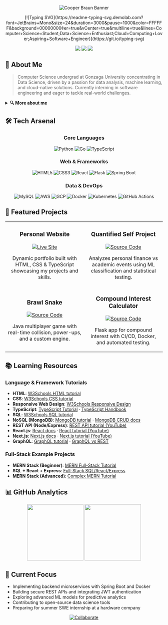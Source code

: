 <p align="center">
  <img
    src="https://capsule-render.vercel.app/api?\
type=waving\
&color=%231ac2c4,%230071ad\
&height=250\
&section=header\
&text=Cooper+Braun\
&fontSize=80\
&fontColor=ffffff\
&animation=twinkling\
&fontAlignY=35"
    alt="Cooper Braun Banner"
  />
</p>

<div align="center">
  [![Typing SVG](https://readme-typing-svg.demolab.com?font=JetBrains+Mono&size=24&duration=3000&pause=1000&color=FFFFFF&background=00000000&center=true&vCenter=true&multiline=true&lines=Computer+Science+Student;Data+Science+Enthusiast;Cloud+Computing+Lover;Aspiring+Software+Engineer)](https://git.io/typing-svg)

  [<img src="https://img.shields.io/badge/Portfolio-1ac2c4?style=for-the-badge&logo=About.me&logoColor=white" />](https://personal-website-six-alpha-83.vercel.app/)
  [<img src="https://img.shields.io/badge/LinkedIn-0077B5?style=for-the-badge&logo=linkedin&logoColor=white" />](https://www.linkedin.com/in/cooper-braun-gu/)
  [<img src="https://img.shields.io/badge/Gmail-D14836?style=for-the-badge&logo=gmail&logoColor=white" />](mailto:cooperjbraun13@gmail.com)
</div>

## 🚀 About Me
> Computer Science undergrad at Gonzaga University concentrating in Data Science, driven by a passion for data analysis, machine learning, and cloud-native solutions. Currently interning in software engineering and eager to tackle real-world challenges.

<details>
<summary><b>🔍 More about me</b></summary>
<br>
I have hands-on experience in backend development with Spring Boot, RESTful APIs, and containerized deployments. I love designing data pipelines, performing exploratory data analysis, and deploying scalable applications on AWS and GCP. In my free time, I experiment with game development in Java and build tooling projects to automate everyday tasks.
</details>

## 🛠️ Tech Arsenal

<div align="center">

### Core Languages
![Python](https://img.shields.io/badge/Python-3776AB?style=for-the-badge&logo=python&logoColor=white)
![Go](https://img.shields.io/badge/Go-00ADD8?style=for-the-badge&logo=go&logoColor=white)
![TypeScript](https://img.shields.io/badge/TypeScript-3178C6?style=for-the-badge&logo=typescript&logoColor=white)

### Web & Frameworks
![HTML5](https://img.shields.io/badge/HTML5-E34F26?style=for-the-badge&logo=html5&logoColor=white)
![CSS3](https://img.shields.io/badge/CSS3-1572B6?style=for-the-badge&logo=css3&logoColor=white)
![React](https://img.shields.io/badge/React-61DAFB?style=for-the-badge&logo=react&logoColor=black)
![Flask](https://img.shields.io/badge/Flask-000000?style=for-the-badge&logo=flask&logoColor=white)
![Spring Boot](https://img.shields.io/badge/Spring_Boot-6DB33F?style=for-the-badge&logo=springboot&logoColor=white)

### Data & DevOps
![MySQL](https://img.shields.io/badge/MySQL-4479A1?style=for-the-badge&logo=mysql&logoColor=white)
![AWS](https://img.shields.io/badge/AWS-232F3E?style=for-the-badge&logo=amazonaws&logoColor=white)
![GCP](https://img.shields.io/badge/GCP-FEA800?style=for-the-badge&logo=googlecloud&logoColor=white)
![Docker](https://img.shields.io/badge/Docker-2496ED?style=for-the-badge&logo=docker&logoColor=white)
![Kubernetes](https://img.shields.io/badge/Kubernetes-326CE5?style=for-the-badge&logo=kubernetes&logoColor=white)
![GitHub Actions](https://img.shields.io/badge/GH_Actions-2088FF?style=for-the-badge&logo=githubactions&logoColor=white)

</div>

## 💼 Featured Projects

<div align="center">
<table>
  <tr>
    <td width="50%">
      <h3 align="center">Personal Website</h3>
      <p align="center">
        <a href="https://personal-website-six-alpha-83.vercel.app/" target="_blank">
          <img src="https://img.shields.io/badge/Live_Site-1ac2c4?style=for-the-badge&logo=safari&logoColor=white" alt="Live Site"/>
        </a>
      </p>
      <p align="center">
        Dynamic portfolio built with HTML, CSS &amp; TypeScript showcasing my projects and skills.
      </p>
    </td>
    <td width="50%">
      <h3 align="center">Quantified Self Project</h3>
      <p align="center">
        <a href="https://github.com/cooperbraun13/Bank-Data-Analysis" target="_blank">
          <img src="https://img.shields.io/badge/Source_Code-171515?style=for-the-badge&logo=github&logoColor=white" alt="Source Code"/>
        </a>
      </p>
      <p align="center">
        Analyzes personal finance vs academic events using ML classification and statistical testing.
      </p>
    </td>
  </tr>
  <tr>
    <td width="50%">
      <h3 align="center">Brawl Snake</h3>
      <p align="center">
        <a href="https://github.com/cooperbraun13/Brawl-Snake" target="_blank">
          <img src="https://img.shields.io/badge/Source_Code-171515?style=for-the-badge&logo=github&logoColor=white" alt="Source Code"/>
        </a>
      </p>
      <p align="center">
        Java multiplayer game with real-time collision, power-ups, and a custom engine.
      </p>
    </td>
    <td width="50%">
      <h3 align="center">Compound Interest Calculator</h3>
      <p align="center">
        <a href="https://github.com/cooperbraun13/Compound-Interest-Calculator" target="_blank">
          <img src="https://img.shields.io/badge/Source_Code-171515?style=for-the-badge&logo=github&logoColor=white" alt="Source Code"/>
        </a>
      </p>
      <p align="center">
        Flask app for compound interest with CI/CD, Docker, and automated testing.
      </p>
    </td>
  </tr>
</table>
</div>

## 📚 Learning Resources

### Language & Framework Tutorials
- **HTML**: [W3Schools HTML tutorial](https://www.w3schools.com/html/)  
- **CSS**: [W3Schools CSS tutorial](https://www.w3schools.com/css/default.asp)  
- **Responsive Web Design**: [W3Schools Responsive Design](https://www.w3schools.com/html/html_responsive.asp)  
- **TypeScript**: [TypeScript Tutorial](https://www.typescripttutorial.net/) · [TypeScript Handbook](https://www.typescriptlang.org/docs/handbook/intro.html)  
- **SQL**: [W3Schools SQL tutorial](https://www.w3schools.com/sql/default.asp)  
- **NoSQL (MongoDB)**: [MongoDB tutorial](https://www.w3schools.com/mongodb/index.php) · [MongoDB CRUD docs](https://www.mongodb.com/docs/manual/crud/)  
- **REST API (Node/Express)**: [REST API tutorial (YouTube)](https://www.youtube.com/watch?v=_7UQPve99r4)  
- **React.js**: [React docs](https://react.dev/learn) · [React tutorial (YouTube)](https://www.youtube.com/watch?v=SqcY0GlETPk)  
- **Next.js**: [Next.js docs](https://nextjs.org/docs) · [Next.js tutorial (YouTube)](https://www.youtube.com/watch?v=ZVnjOPwW4ZA)  
- **GraphQL**: [GraphQL tutorial](https://graphql.org/learn/) · [GraphQL vs REST](https://aws.amazon.com/compare/the-difference-between-graphql-and-rest/)  

### Full-Stack Example Projects
- **MERN Stack (Beginner)**: [MERN Full-Stack Tutorial](https://www.youtube.com/watch?v=eJ3YysWaP_A)  
- **SQL + React + Express**: [Full-Stack SQL/React/Express](https://www.youtube.com/watch?v=fPuLnzSjPLE)  
- **MERN Stack (Advanced)**: [Complex MERN Tutorial](https://www.youtube.com/watch?v=MpQbwtSiZ7E)  

## 📊 GitHub Analytics

<div align="center">
  <img height="180em" src="https://github-readme-stats.vercel.app/api?username=cooperbraun13&show_icons=true&theme=dark&hide_border=true&include_all_commits=true&count_private=true" />
  <img height="180em" src="https://github-readme-stats.vercel.app/api/top-langs/?username=cooperbraun13&layout=compact&langs_count=8&theme=dark&hide_border=true" />
</div>

## 🔭 Current Focus

- Implementing backend microservices with Spring Boot and Docker  
- Building secure REST APIs and integrating JWT authentication  
- Exploring advanced ML models for predictive analytics  
- Contributing to open-source data science tools  
- Preparing for summer SWE internship at a hardware company  

<div align="center">
  <a href="https://github.com/cooperbraun13/cooperbraun13/issues/new?template=collaboration-request.md">
    <img src="https://img.shields.io/badge/Collaborate-1ac2c4?style=for-the-badge&logo=github&logoColor=white" alt="Collaborate"/>
  </a>
</div>
